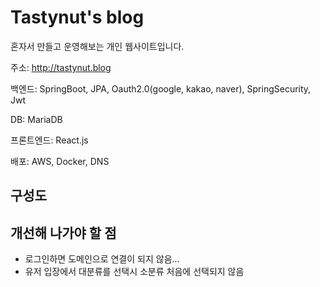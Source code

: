 # Tastynut's blog
혼자서 만들고 운영해보는 개인 웹사이트입니다.

주소: http://tastynut.blog

백엔드: SpringBoot, JPA, Oauth2.0(google, kakao, naver), SpringSecurity, Jwt

DB: MariaDB

프론트엔드: React.js

배포: AWS, Docker, DNS

## 구성도


## 개선해 나가야 할 점
 - 로그인하면 도메인으로 연결이 되지 않음...
 - 유저 입장에서 대분류를 선택시 소분류 처음에 선택되지 않음
